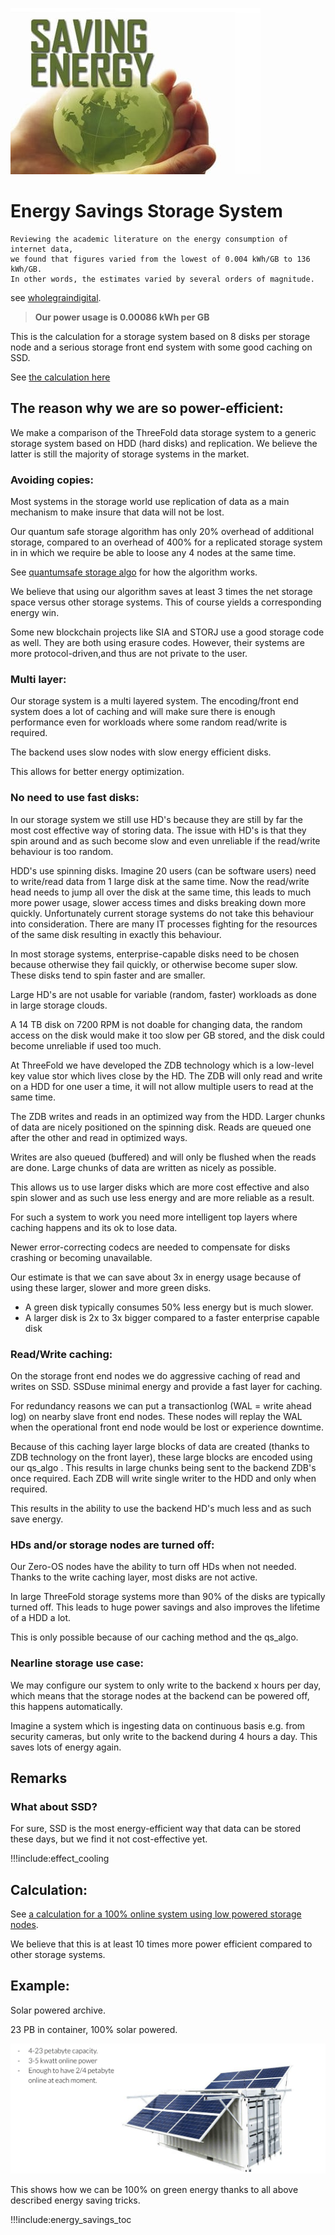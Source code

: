 ![](img/energy_savings1.png)

# Energy Savings Storage System

```
Reviewing the academic literature on the energy consumption of internet data,
we found that figures varied from the lowest of 0.004 kWh/GB to 136 kWh/GB.
In other words, the estimates varied by several orders of magnitude.
```
see [wholegraindigital](https://www.wholegraindigital.com/blog/website-energy-consumption/#:~:text=Reviewing%20the%20academic%20literature%20on,by%20several%20orders%20of%20magnitude).

> **Our power usage is 0.00086 kWh per GB**

This is the calculation for a storage system based on 8 disks per storage node and a serious storage front end system with some good caching on SSD.

See [the calculation here](energy_savings_storage_calc)

## The reason why we are so power-efficient:

We make a comparison of the ThreeFold data storage system to a generic storage system based on HDD (hard disks) and replication. We believe the latter is still the majority of storage systems in the market.

### Avoiding copies:

Most systems in the storage world use replication of data as a main mechanism to make insure that data will not be lost.

Our quantum safe storage algorithm has only 20% overhead of additional storage, compared to an overhead of 400% for a replicated storage system in in which we require be able to loose any 4 nodes at the same time.

See [quantumsafe storage algo](quantumsafestorage:quantumsafe_storage_algo) for how the algorithm works.

We believe that using our algorithm saves at least 3 times the net storage space versus other storage systems. This of course yields a corresponding energy win.

Some new blockchain projects like SIA and STORJ use a good storage code as well. They are both using erasure codes. However, their systems are more protocol-driven,and thus are not private to the user.


### Multi layer:

Our storage system is a multi layered system.
The encoding/front end system does a lot of caching and will make sure there is enough performance even for workloads where some random read/write is required.

The backend uses slow nodes with slow energy efficient disks.

This allows for better energy optimization.

### No need to use fast disks:

In our storage system we still use HD's because they are still by far the most cost effective way of storing data.
The issue with HD's is that they spin around and as such become slow and even unreliable if the read/write behaviour is too random.

HDD's use spinning disks. Imagine 20 users (can be software users) need to write/read data from 1 large disk at the same time. Now the read/write head needs to jump all over the disk at the same time, this leads to much more power usage, slower access times and disks breaking down more quickly. Unfortunately current storage systems do not take this behaviour into consideration. There are many IT processes fighting for the resources of the same disk resulting in exactly this behaviour.

In most storage systems, enterprise-capable disks need to be chosen because otherwise they fail quickly, or otherwise become super slow. These disks tend to spin faster and are smaller.

Large HD's are not usable for variable (random, faster) workloads as done in large storage clouds.

A 14 TB disk on 7200 RPM is not doable for changing data, the random access on the disk would make it too slow per GB stored, and the disk could become unreliable if used too much.

At ThreeFold we have developed the ZDB technology which is a low-level key value stor which lives close by the HD. The ZDB will only read and write on a HDD for one user a time, it will not allow multiple users to read at the same time.

The ZDB writes and reads in an optimized way from the HDD. Larger chunks of data are nicely positioned on the spinning disk. Reads are queued one after the other and read in optimized ways. 

Writes are also queued (buffered) and will only be flushed when the reads are done. Large chunks of data are written as nicely as possible.

This allows us to use larger disks which are more cost effective and also spin slower and as such use less energy and are more reliable as a result.

For such a system to work you need more intelligent top layers where caching happens and its ok to lose data.

Newer error-correcting codecs are needed to compensate for disks crashing or becoming unavailable.

Our estimate is that we can save about 3x in energy usage because of using these larger, slower and more green disks.

- A green disk typically consumes 50% less energy but is much slower.
- A larger disk is 2x to 3x bigger compared to a faster enterprise capable disk


### Read/Write caching:

On the storage front end nodes we do aggressive caching of read and writes on SSD. SSDuse minimal energy and provide a fast layer for caching.

For redundancy reasons we can put a transactionlog (WAL = write ahead log) on nearby slave front end nodes. These nodes will replay the WAL when the operational front end node would be lost or experience downtime.

Because of this caching layer large blocks of data are created (thanks to ZDB technology on the front layer), these large blocks are encoded using our qs_algo . This results in large chunks being sent to the backend ZDB's once required. Each ZDB will write single writer to the HDD and only when required.

This results in the ability to use the backend HD's much less and as such save energy.

### HDs and/or storage nodes are turned off:

Our Zero-OS nodes have the ability to turn off HDs when not needed. Thanks to the write caching layer, most disks are not active.

In large ThreeFold storage systems more than 90% of the disks are typically turned off. 
This leads to huge power savings and also improves the lifetime of a HDD a lot. 

This is only possible because of our caching method and the qs_algo.

### Nearline storage use case:

We may configure our system to only write to the backend x hours per day, which means that the storage nodes at the backend can be powered off, this happens automatically.

Imagine a system which is ingesting data on continuous basis e.g. from security cameras, but only write to the backend during 4 hours a day. This saves lots of energy again.


## Remarks

### What about SSD?

For sure, SSD is the most energy-efficient way that data can be stored these days, but we find it not cost-effective yet.

!!!include:effect_cooling



## Calculation:

See [a calculation for a 100% online system using low powered storage nodes](energy_savings_storage_calc).

We believe that this is at least 10 times more power efficient compared to other storage systems.

## Example:

Solar powered archive.

23 PB in container, 100% solar powered.

![](img/solar_storage_container.png)

This shows how we can be 100% on green energy thanks to all above described energy saving tricks.

!!!include:energy_savings_toc